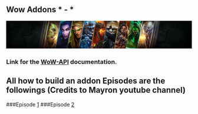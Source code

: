 Wow Addons * - *
-----
![Alt text](imgs/WowBanner.jpg?raw=true "Title")

### Link for the [WoW-API](http://wowprogramming.com/docs/api.html) documentation.

All how to build an addon Episodes are the followings (Credits to Mayron youtube channel)
-----
###Episode [1](https://www.youtube.com/watch?v=nfaE7NQhMlc&t=1337s)
###Episode [2](https://www.youtube.com/watch?v=k0mEKpDKYtc&t=588s)
